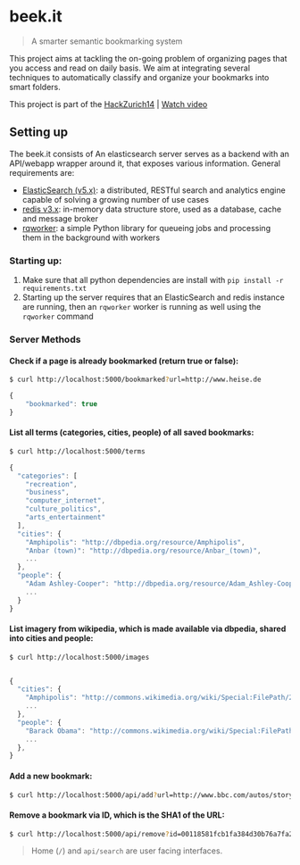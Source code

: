 # beek.it

> A smarter semantic bookmarking system

This project aims at tackling the on-going problem of organizing pages that you access and read on daily basis. We aim at integrating several techniques to automatically classify and organize your bookmarks into smart folders.

This project is part of the [HackZurich14](http://hackzurich.com) | [Watch video](https://www.youtube.com/watch?v=TuB6y8oQPmI)

## Setting up

The beek.it consists of An elasticsearch server serves as a backend with an API/webapp wrapper around it, that exposes various information. General requirements are:

 - [ElasticSearch (v5.x)](https://www.elastic.co/products/elasticsearch): a distributed, RESTful search and analytics engine capable of solving a growing number of use cases
 - [redis v3.x](https://redis.io): in-memory data structure store, used as a database, cache and message broker
 - [rqworker](http://python-rq.org): a simple Python library for queueing jobs and processing them in the background with workers

### Starting up:

 1. Make sure that all python dependencies are install with `pip install -r requirements.txt`
 2. Starting up the server requires that an ElasticSearch and redis instance are running, then an `rqworker` worker is running as well using the `rqworker` command

### Server Methods

#### Check if a page is already bookmarked (return true or false):

```bash
$ curl http://localhost:5000/bookmarked?url=http://www.heise.de
```
```javascript
{
    "bookmarked": true
}
```

#### List all terms (categories, cities, people) of all saved bookmarks:

```bash
$ curl http://localhost:5000/terms
```
```javascript
{
  "categories": [
    "recreation",
    "business",
    "computer_internet",
    "culture_politics",
    "arts_entertainment"
  ],
  "cities": {
    "Amphipolis": "http://dbpedia.org/resource/Amphipolis",
    "Anbar (town)": "http://dbpedia.org/resource/Anbar_(town)",
    ...
  },
  "people": {
    "Adam Ashley-Cooper": "http://dbpedia.org/resource/Adam_Ashley-Cooper",
    ...
  }
}
```

#### List imagery from wikipedia, which is made available via dbpedia, shared into cities and people:

```bash
$ curl http://localhost:5000/images
```
```javascript

{
  "cities": {
    "Amphipolis": "http://commons.wikimedia.org/wiki/Special:FilePath/2011_Dimos_Amfipolis.png",
    ...
  },
  "people": {
    "Barack Obama": "http://commons.wikimedia.org/wiki/Special:FilePath/President_Barack_Obama.jpg",
    ...
  },
}
```


#### Add a new bookmark:

```bash
$ curl http://localhost:5000/api/add?url=http://www.bbc.com/autos/story/20141008-is-this-the-best-porsche-911
```

#### Remove a bookmark via ID, which is the SHA1 of the URL:

```bash
$ curl http://localhost:5000/api/remove?id=00118581fcb1fa384d30b76a7fa2a6a72025e859
```

> Home (`/`) and `api/search` are user facing interfaces.


